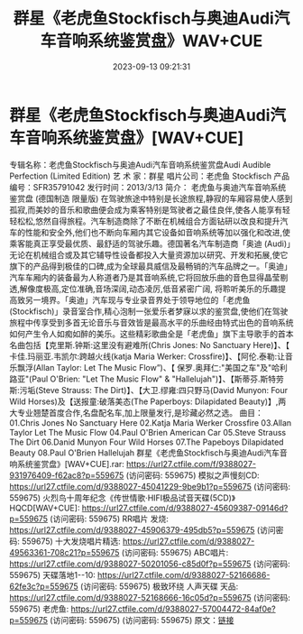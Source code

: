 ﻿---
title: 群星《老虎鱼Stockfisch与奥迪Audi汽车音响系统鉴赏盘》WAV+CUE
date: 2023-09-13 09:21:31
categories: 试音碟、非卖品、发烧碟
tags: 纯音雅乐
---
# 群星《老虎鱼Stockfisch与奥迪Audi汽车音响系统鉴赏盘》[WAV+CUE]

专辑名称：老虎鱼Stockfisch与奥迪Audi汽车音响系统鉴赏盘Audi
Audible Perfection (Limited Edition)
艺 术 家：群星
唱片公司：老虎鱼 Stockfisch
产品编号：SFR35791042
发行时间：2013/3/13
简介：
老虎鱼与奥迪汽车音响系统鉴赏盘 (德国制造 限量版)
在驾驶旅途中特别是长途旅程,静寂的车厢容易使人感到孤寂,而美妙的音乐和歌曲便会成为乘客特别是驾驶者之最佳良伴,使各人能享有轻轻松松,悠然自得旅程。汽车制造商除了不断在机械组合方面钻研以改良和提升汽车的性能和安全外,他们也不断向车厢内其它设备如音响系统等加以强化和改进,使乘客能真正享受最优质、最舒适的驾驶乐趣。德国著名汽车制造商「奥迪
(Audi)」无论在机械组合或及其它辅导性设备都投入大量资源加以研究、开发和拓展,使它旗下的产品得到极佳的口碑,成为全球最具威信及最畅销的汽车品牌之一。「奥迪」汽车车厢内的装备最为人称道者乃是其音响系统,它将回放乐曲的音色显得晶莹剔透,解像度极高,定位准确,音场深阔,动态凌厉,低音紧密广阔,
将聆听美乐的乐趣提高致另一境界。「奥迪」汽车现与专业录音界处于领导地位的「老虎鱼(Stockfisch)」录音室合作,精心泡制一张爱乐者梦寐以求的鉴赏盘,使他们在驾驶旅程中传享受到多首无论音乐与音效皆是最高水平的乐曲经由特式出色的音响系统如何产生令人如痴如醉的美乐。这些精彩歌曲全是「老虎鱼」旗下主导歌手的首本名曲包括【克里斯.钟斯:这里没有避难所(Chris
Jones: No Sanctuary Here)】、【 卡佳.玛丽亚.韦凯尔:跨越火线(katja Maria Werker:
Crossfire)】、【阿伦.泰勒:让音乐飘浮(Allan Taylor: Let The Music Flow”)、【
保罗.奥拜仁:"美国之车"及"哈利路亚"(Paul O'Brien: "Let The Music Flow" &
"Hallelujah")】、【斯蒂芬.斯特劳斯:污垢(Steve Strauss: The
Dirt)】、【大卫.缪雍:四只野马(David Munyon: Four Wild Horses)及【送报童:破落美态(The
Paperboys: Dilapidated
Beauty)】,两大专业翘楚首度合作,名盘配名车,加上限量发行,是珍藏必然之选。
曲目：
01.Chris Jones No Sanctuary Here
02.Katja Maria Werker Crossfire
03.Allan Taylor Let The Music Flow
04.Paul O'Brien American Car
05.Steve Strauss The Dirt
06.Danid Munyon Four Wild Horses
07.The Papeboys Dilapidated Beauty
08.Paul O'Brien Hallelujah
群星《老虎鱼Stockfisch与奥迪Audi汽车音响系统鉴赏盘》[WAV+CUE].rar: https://url27.ctfile.com/f/9388027-931976409-f62ac8?p=559675
(访问密码: 559675)
模拟之声慢刻CD: https://url27.ctfile.com/d/9388027-45041229-9be9b1?p=559675
(访问密码: 559675)
火烈鸟十周年纪念《传世情歌·HIFI极品试音天碟(5CD)》HQCD[WAV+CUE]: https://url27.ctfile.com/d/9388027-45609387-09146d?p=559675
(访问密码: 559675)
RR唱片 发烧: https://url27.ctfile.com/d/9388027-45906379-495db5?p=559675
(访问密码: 559675)
十大发烧唱片精选: https://url27.ctfile.com/d/9388027-49563361-708c21?p=559675
(访问密码: 559675)
ABC唱片: https://url27.ctfile.com/d/9388027-50201056-c85d0f?p=559675
(访问密码: 559675)
天碟落地1--10: https://url27.ctfile.com/d/9388027-52166686-62fe3c?p=559675
(访问密码: 559675)
极致环绕 人声天碟 天品: https://url27.ctfile.com/d/9388027-52168666-16c05d?p=559675
(访问密码: 559675)
老虎鱼: https://url27.ctfile.com/d/9388027-57004472-84af0e?p=559675
(访问密码: 559675) (访问密码: 559675)
原文：[链接](https://blog.sina.com.cn/s/blog_1647c7e76010313fk.html)